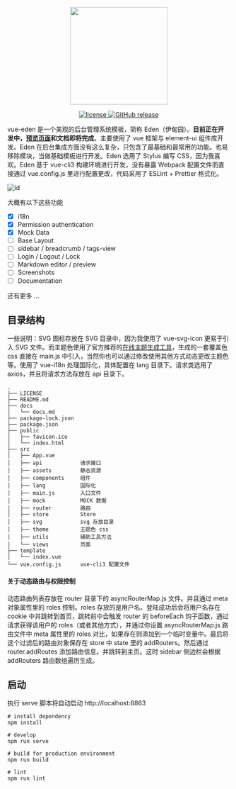 <p align="center">
  <img width="220" src="https://i.loli.net/2018/05/21/5b02ebd9efd46.png">
</p>

<p align="center">
  <a href="https://github.com/Sakuyakun/vue-eden/blob/master/LICENSE">
    <img src="https://img.shields.io/github/license/Sakuyakun/vue-eden.svg?style=flat-square" alt="license">
  </a>
  <a href="https://travis-ci.org/Sakuyakun/vue-eden">
    <img src="https://img.shields.io/travis/Sakuyakun/vue-eden.svg?style=flat-square" alt="GitHub release">
  </a>
</p>

vue-eden 是一个美观的后台管理系统模板，简称 Eden（伊甸园）。**目前正在开发中，[预览页面](https://sakuyakun.github.io/vue-eden/)和文档即将完成**。主要使用了 vue 框架与 element-ui 组件库开发。Eden 在后台集成方面没有这么复杂，只包含了最基础和最常用的功能。也易移除模块，当做基础模板进行开发。Eden 选用了 Stylus 编写 CSS，因为我喜欢。Eden 基于 vue-cli3 构建环境进行开发，没有暴露 Webpack 配置文件而直接通过 vue.config.js 里进行配置更改，代码采用了 ESLint + Prettier 格式化。

![id](https://i.loli.net/2018/05/19/5aff9f7bdb36f.png)

大概有以下这些功能

- [x] i18n
- [x] Permission authentication
- [x] Mock Data
- [ ] Base Layout
- [ ] sidebar / breadcrumb / tags-view
- [ ] Login / Logout / Lock
- [ ] Markdown editor / preview
- [ ] Screenshots
- [ ] Documentation

还有更多 ...

## 目录结构

一些说明：SVG 图标存放在 SVG 目录中，因为我使用了 vue-svg-icon 更易于引入 SVG 文件。而主题色使用了官方推荐的[在线主题生成工具](https://elementui.github.io/theme-chalk-preview)，生成的一套覆盖色 css 直接在 main.js 中引入，当然你也可以通过修改使用其他方式动态更改主题色等。使用了 vue-i18n 处理国际化，具体配置在 lang 目录下。请求类选用了 axios，并且将请求方法存放在 api 目录下。

```
.
├── LICENSE
├── README.md
├── docs
│   └── docs.md
├── package-lock.json
├── package.json
├── public
│   ├── favicon.ico
│   └── index.html
├── src
│   ├── App.vue         
│   ├── api            请求接口
│   ├── assets         静态资源
│   ├── components     组件
│   ├── lang           国际化
│   ├── main.js        入口文件
│   ├── mock           MOCK 数据
│   ├── router         路由
│   ├── store          Store
│   ├── svg            svg 存放目录
│   ├── theme          主题色 css
│   ├── utils          辅助工具方法
│   └── views          页面
├── template
│   └── index.vue
└── vue.config.js      vue-cli3 配置文件
```

#### 关于动态路由与权限控制

动态路由列表存放在 router 目录下的 asyncRouterMap.js 文件。并且通过 meta 对象属性里的 roles 控制。roles 存放的是用户名。登陆成功后会将用户名存在 cookie 中并跳转到首页，跳转前中会触发 router 的 beforeEach 钩子函数，通过请求获得该用户的 roles（或者其他方式），并通过你设置 asyncRouterMap.js 路由文件中 meta 属性里的 roles 对比，如果存在则添加到一个临时变量中。最后将这个过滤后的路由对象保存在 store 中 state 里的 addRouters。然后通过 router.addRoutes 添加路由信息。并跳转到主页。这时 sidebar 侧边栏会根据 addRouters 路由数组遍历生成。


## 启动

执行 serve 脚本将自动启动 http://localhost:8863

```
# install dependency
npm install

# develop
npm run serve 

# build for production environment
npm run build

# lint
npm run lint
```
